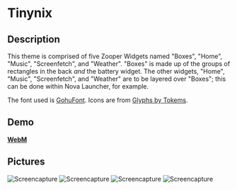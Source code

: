 # Tinynix

## Description
This theme is comprised of five Zooper Widgets named "Boxes", "Home", "Music", "Screenfetch", and "Weather". "Boxes" is made up of the groups of rectangles in the back *and* the battery widget. The other widgets, "Home", "Music", "Screenfetch", and "Weather" are to be layered over "Boxes"; this can be done within Nova Launcher, for example.

The font used is [GohuFont](http://font.gohu.org/). Icons are from [Glyphs by Tokems](http://forum.xda-developers.com/android/themes/icons-pack-glyphs-tokems-t3019186).

## Demo
  **[WebM](https://676339784.github.io/Rice/Tinynix/okdeul.webm)**
  
## Pictures
  ![Screencapture](https://676339784.github.io/Zooper/Tinynix/Screenshot_2015-06-12-21-27-31.png "Screencapture")
  ![Screencapture](https://676339784.github.io/Zooper/Tinynix/Screenshot_2015-06-12-22-59-26.png "Screencapture")
  ![Screencapture](https://676339784.github.io/Zooper/Tinynix/Screenshot_2015-06-10-16-13-46.png "Screencapture")
  ![Screencapture](https://676339784.github.io/Zooper/Tinynix/Screenshot_2015-06-12-21-27-46.png "Screencapture")
  

  
